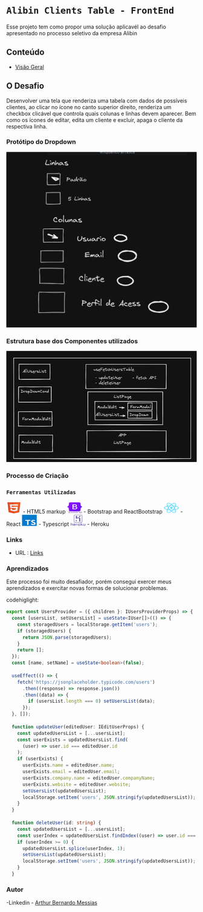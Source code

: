 # `Alibin Clients Table - FrontEnd`

Esse projeto tem como propor uma solução aplicavél ao desafio apresentado no processo seletivo da empresa Alibin

## Conteúdo

 - [Visão Geral](#Visão)

## O Desafio

Desenvolver uma tela que renderiza uma tabela com dados de possíveis clientes, ao clicar no ícone no canto superior direito, renderiza um checkbox clicável que controla quais colunas e linhas devem aparecer.
Bem como os ícones de editar, edita um cliente e excluir, apaga o cliente da respectiva linha.


### Protótipo do Dropdown

![](./images/CheckBox.png)

### Estrutura base dos Componentes utilizados

![](./images/Components.png)

### Processo de Criação

### `Ferramentas Utilizadas`
<img alt="HTML" height="30" width="40" src="https://raw.githubusercontent.com/devicons/devicon/master/icons/html5/html5-original.svg"> - HTML5 markup
<img alt="Bootstrap" height="30" width="40" src="https://raw.githubusercontent.com/devicons/devicon/master/icons/bootstrap/bootstrap-original-wordmark.svg"> - Bootstrap and ReactBootstrap
<img alt="React" height="30" width="40" src="https://raw.githubusercontent.com/devicons/devicon/master/icons/react/react-original.svg"> - React
<img alt="Typescript" height="30" width="40" src="https://raw.githubusercontent.com/devicons/devicon/master/icons/typescript/typescript-original.svg"> - Typescript
<img alt="Heroku" height="30" width="40" src="https://raw.githubusercontent.com/devicons/devicon/master/icons/heroku/heroku-original-wordmark.svg"> - Heroku

### Links

- URL : [Links](https://alibin-challenge.herokuapp.com/)


### Aprendizados

Este processo foi muito desafiador, porém consegui exercer meus aprendizados e exercitar novas formas de solucionar problemas.

codehiglight:

```ts
export const UsersProvider = ({ children }: IUsersProviderProps) => {
  const [usersList, setUsersList] = useState<IUser[]>(() => {
    const storagedUsers = localStorage.getItem('users');
    if (storagedUsers) {
      return JSON.parse(storagedUsers);
    }
    return [];
  });
  const [name, setName] = useState<boolean>(false);

  useEffect(() => {
    fetch('https://jsonplaceholder.typicode.com/users')
      .then((response) => response.json())
      .then((data) => {
        if (usersList.length === 0) setUsersList(data);
      });
  }, []);

  function updateUser(editedUser: IEditUserProps) {
    const updatedUsersList = [...usersList];
    const userExists = updatedUsersList.find(
      (user) => user.id === editedUser.id
    );
    if (userExists) {
      userExists.name = editedUser.name;
      userExists.email = editedUser.email;
      userExists.company.name = editedUser.companyName;
      userExists.website = editedUser.website;
      setUsersList(updatedUsersList);
      localStorage.setItem('users', JSON.stringify(updatedUsersList));
    }
  }

  function deleteUser(id: string) {
    const updatedUsersList = [...usersList];
    const userIndex = updatedUsersList.findIndex((user) => user.id === id);
    if (userIndex >= 0) {
      updatedUsersList.splice(userIndex, 1);
      setUsersList(updatedUsersList);
      localStorage.setItem('users', JSON.stringify(updatedUsersList));
    }
  }
  ```

### Autor

-Linkedin - [Arthur Bernardo Messias](https://www.linkedin.com/in/arthur-bernardo-messias/)
